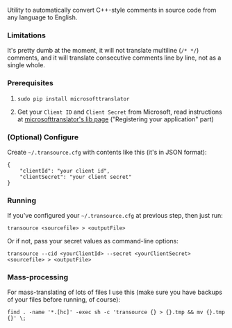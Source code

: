 Utility to automatically convert C++-style comments in source code from any language to English.

### Limitations

It's pretty dumb at the moment, it will not translate multiline (`/* */`) comments, and it will translate consecutive comments line by line, not as a single whole.

### Prerequisites

1. `sudo pip install microsofttranslator`

2. Get your `Client ID` and `Client Secret` from Microsoft, read instructions at [microsofttranslator's lib page](https://github.com/openlabs/Microsoft-Translator-Python-API#registering-your-application) ("Registering your application" part)

### (Optional) Configure

Create `~/.transource.cfg` with contents like this (it's in JSON format):

```
{
	"clientId": "your client id",
	"clientSecret": "your client secret"
}
```

### Running

If you've configured your `~/.transource.cfg` at previous step, then just run:

`transource <sourcefile> > <outputFile>`

Or if not, pass your secret values as command-line options:

`transource --cid <yourClientId> --secret <yourClientSecret> <sourcefile> > <outputFile>`


### Mass-processing

For mass-translating of lots of files I use this (make sure you have backups of your files before running, of course):

`find . -name '*.[hc]' -exec sh -c 'transource {} > {}.tmp && mv {}.tmp {}' \;`

